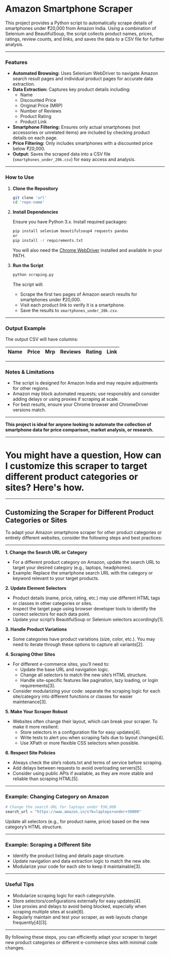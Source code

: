 # Amazon Smartphone Scraper

This project provides a Python script to automatically scrape details of smartphones under ₹20,000 from Amazon India. Using a combination of Selenium and BeautifulSoup, the script collects product names, prices, ratings, review counts, and links, and saves the data to a CSV file for further analysis.

---

### **Features**

- **Automated Browsing:** Uses Selenium WebDriver to navigate Amazon search result pages and individual product pages for accurate data extraction.
- **Data Extraction:** Captures key product details including:
  - Name
  - Discounted Price
  - Original Price (MRP)
  - Number of Reviews
  - Product Rating
  - Product Link
- **Smartphone Filtering:** Ensures only actual smartphones (not accessories or unrelated items) are included by checking product details on each page.
- **Price Filtering:** Only includes smartphones with a discounted price below ₹20,000.
- **Output:** Saves the scraped data into a CSV file (`smartphones_under_20k.csv`) for easy access and analysis.

---

### **How to Use**

1. **Clone the Repository**

   ```bash
   git clone 'url'
   cd 'repo-name'
   ```

2. **Install Dependencies**

   Ensure you have Python 3.x. Install required packages:

   ```bash
   pip install selenium beautifulsoup4 requests pandas
   or
   pip install -r requirements.txt
   ```

   You will also need the [Chrome WebDriver](https://chromedriver.chromium.org/) installed and available in your PATH.

3. **Run the Script**

   ```bash
   python scraping.py
   ```

   The script will:
   - Scrape the first two pages of Amazon search results for smartphones under ₹20,000.
   - Visit each product link to verify it is a smartphone.
   - Save the results to `smartphones_under_20k.csv`.

---

### **Output Example**

The output CSV will have columns:

| Name | Price | Mrp | Reviews | Rating | Link |
|------|-------|-----|---------|--------|------|

---

### **Notes & Limitations**

- The script is designed for Amazon India and may require adjustments for other regions.
- Amazon may block automated requests; use responsibly and consider adding delays or using proxies if scraping at scale.
- For best results, ensure your Chrome browser and ChromeDriver versions match.

---

**This project is ideal for anyone looking to automate the collection of smartphone data for price comparison, market analysis, or research.**

---

# You might have a question, How can I customize this scraper to target different product categories or sites? Here's how.

---

## Customizing the Scraper for Different Product Categories or Sites

To adapt your Amazon smartphone scraper for other product categories or entirely different websites, consider the following steps and best practices:

---

**1. Change the Search URL or Category**

- For a different product category on Amazon, update the search URL to target your desired category (e.g., laptops, headphones).
- Example: Replace the smartphone search URL with the category or keyword relevant to your target products.

**2. Update Element Selectors**

- Product details (name, price, rating, etc.) may use different HTML tags or classes in other categories or sites.
- Inspect the target page using browser developer tools to identify the correct selectors for each data point.
- Update your script’s BeautifulSoup or Selenium selectors accordingly[1].

**3. Handle Product Variations**

- Some categories have product variations (size, color, etc.). You may need to iterate through these options to capture all variants[2].

**4. Scraping Other Sites**

- For different e-commerce sites, you’ll need to:
  - Update the base URL and navigation logic.
  - Change all selectors to match the new site’s HTML structure.
  - Handle site-specific features like pagination, lazy loading, or login requirements[3].
- Consider modularizing your code: separate the scraping logic for each site/category into different functions or classes for easier maintenance[3].

**5. Make Your Scraper Robust**

- Websites often change their layout, which can break your scraper. To make it more resilient:
  - Store selectors in a configuration file for easy updates[4].
  - Write tests to alert you when scraping fails due to layout changes[4].
  - Use XPath or more flexible CSS selectors when possible.

**6. Respect Site Policies**

- Always check the site’s robots.txt and terms of service before scraping.
- Add delays between requests to avoid overloading servers[5].
- Consider using public APIs if available, as they are more stable and reliable than scraping HTML[5].

---

### Example: Changing Category on Amazon

```python
# Change the search URL for laptops under ₹30,000
search_url = "https://www.amazon.in/s?k=laptops+under+30000"
```
Update all selectors (e.g., for product name, price) based on the new category’s HTML structure.

---

### Example: Scraping a Different Site

- Identify the product listing and details page structure.
- Update navigation and data extraction logic to match the new site.
- Modularize your code for each site to keep it maintainable[3].

---

### Useful Tips

- Modularize scraping logic for each category/site.
- Store selectors/configurations externally for easy updates[4].
- Use proxies and delays to avoid being blocked, especially when scraping multiple sites at scale[6].
- Regularly maintain and test your scraper, as web layouts change frequently[4][3].

---

By following these steps, you can efficiently adapt your scraper to target new product categories or different e-commerce sites with minimal code changes.
